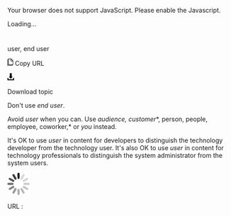 Your browser does not support JavaScript. Please enable the Javascript.

Loading...

# 

user, end user

![Copy URL](user-end-user_files/Copy.png)
Copy URL

![Download](user-end-user_files/Download.png)

Download topic

Don't use *end user*. 

Avoid *user* when you can. Use *audience,* *customer**, person, people, employee, coworker,* or *you* instead.

It's OK to use *user* in content for developers to distinguish the technology developer from the technology user. It's also OK to use *user* in content for technology professionals to distinguish the system administrator from the system users.

![In progress](user-end-user_files/activity-large.gif)

URL :
